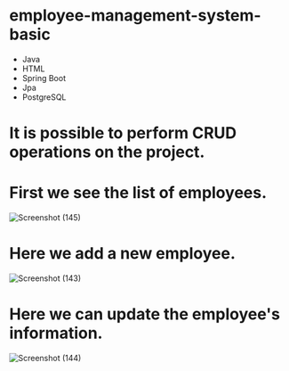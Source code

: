 # employee-management-system-basic
- Java
- HTML
- Spring Boot
- Jpa
- PostgreSQL
# It is possible to perform CRUD operations on the project.
# First we see the list of employees.
![Screenshot (145)](https://user-images.githubusercontent.com/116680886/232344571-57f232c0-4749-45ce-99b0-bd2203ed06a2.png)
# Here we add a new employee.
![Screenshot (143)](https://user-images.githubusercontent.com/116680886/232344606-fa016491-6479-49f8-83a8-b8e8cfb8eb0c.png)
# Here we can update the employee's information.
![Screenshot (144)](https://user-images.githubusercontent.com/116680886/232344622-46e7d45c-2062-46e7-9665-bb3739eaec7c.png)
